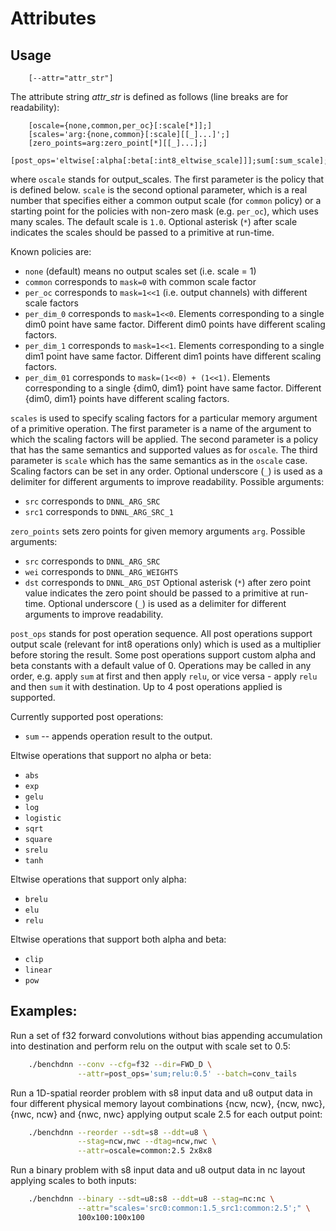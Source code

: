 # Attributes

## Usage
```
    [--attr="attr_str"]
```

The attribute string *attr_str* is defined as follows (line breaks are for
readability):
```
    [oscale={none,common,per_oc}[:scale[*]];]
    [scales='arg:{none,common}[:scale][[_]...]';]
    [zero_points=arg:zero_point[*][[_]...];]
    [post_ops='eltwise[:alpha[:beta[:int8_eltwise_scale]]];sum[:sum_scale];';]
```

where `oscale` stands for output_scales. The first parameter is the policy that
is defined below. `scale` is the second optional parameter, which is a real
number that specifies either a common output scale (for `common` policy) or a
starting point for the policies with non-zero mask (e.g. `per_oc`), which uses
many scales. The default scale is `1.0`. Optional asterisk (`*`) after scale
indicates the scales should be passed to a primitive at run-time.

Known policies are:
  - `none` (default) means no output scales set (i.e. scale = 1)
  - `common` corresponds to `mask=0` with common scale factor
  - `per_oc` corresponds to `mask=1<<1` (i.e. output channels) with different
     scale factors
  - `per_dim_0`  corresponds to `mask=1<<0`. Elements corresponding to a single
                 dim0 point have same factor. Different dim0 points have
                 different scaling factors.
  - `per_dim_1`  corresponds to `mask=1<<1`. Elements corresponding to a single
                 dim1 point have same factor. Different dim1 points have
                 different scaling factors.
  - `per_dim_01` corresponds to `mask=(1<<0) + (1<<1)`. Elements corresponding
                 to a single {dim0, dim1} point have same factor. Different
                 {dim0, dim1} points have different scaling factors.


`scales` is used to specify scaling factors for a particular memory argument
of a primitive operation. The first parameter is a name of the argument to
which the scaling factors will be applied. The second parameter is a policy
that has the same semantics and supported values as for `oscale`.
The third parameter is `scale` which has the same semantics as in the `oscale`
case. Scaling factors can be set in any order.
Optional underscore (`_`) is used as a delimiter for different arguments to
improve readability.
Possible arguments:
  - `src` corresponds to `DNNL_ARG_SRC`
  - `src1` corresponds to `DNNL_ARG_SRC_1`


`zero_points` sets zero points for given memory arguments `arg`.
Possible arguments:
  - `src` corresponds to `DNNL_ARG_SRC`
  - `wei` corresponds to `DNNL_ARG_WEIGHTS`
  - `dst` corresponds to `DNNL_ARG_DST`
Optional asterisk (`*`) after zero point value indicates the zero point should
be passed to a primitive at run-time.
Optional underscore (`_`) is used as a delimiter for different arguments to
improve readability.


`post_ops` stands for post operation sequence. All post operations support
output scale (relevant for int8 operations only) which is used as a multiplier
before storing the result. Some post operations support custom alpha and beta
constants with a default value of 0. Operations may be called in any order, e.g.
apply `sum` at first and then apply `relu`, or vice versa - apply `relu` and
then `sum` it with destination. Up to 4 post operations applied is supported.

Currently supported post operations:
  - `sum` -- appends operation result to the output.

Eltwise operations that support no alpha or beta:
  - `abs`
  - `exp`
  - `gelu`
  - `log`
  - `logistic`
  - `sqrt`
  - `square`
  - `srelu`
  - `tanh`

Eltwise operations that support only alpha:
  - `brelu`
  - `elu`
  - `relu`

Eltwise operations that support both alpha and beta:
  - `clip`
  - `linear`
  - `pow`


## Examples:

Run a set of f32 forward convolutions without bias appending accumulation into
destination and perform relu on the output with scale set to 0.5:
``` sh
    ./benchdnn --conv --cfg=f32 --dir=FWD_D \
               --attr=post_ops='sum;relu:0.5' --batch=conv_tails
```

Run a 1D-spatial reorder problem with s8 input data and u8 output data in four
different physical memory layout combinations {ncw, ncw}, {ncw, nwc},
{nwc, ncw} and {nwc, nwc} applying output scale 2.5 for each output point:
``` sh
    ./benchdnn --reorder --sdt=s8 --ddt=u8 \
               --stag=ncw,nwc --dtag=ncw,nwc \
               --attr=oscale=common:2.5 2x8x8
```

Run a binary problem with s8 input data and u8 output data in nc layout
applying scales to both inputs:
``` sh
    ./benchdnn --binary --sdt=u8:s8 --ddt=u8 --stag=nc:nc \
               --attr="scales='src0:common:1.5_src1:common:2.5';" \
               100x100:100x100
```

